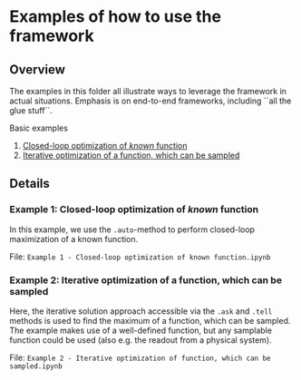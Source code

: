 # Examples of how to use the framework

## Overview
The examples in this folder all illustrate ways to leverage the framework in actual situations. Emphasis is on 
end-to-end frameworks, including ``all the glue stuff´´. 

Basic examples
1. [Closed-loop optimization of _known_ function](#Example-1:-Closed-loop-optimization-of-_known_-function)
2. [Iterative optimization of a function, which can be sampled](#Example-2:-Iterative-optimization-of-a-function,-which-can-be-sampled)

## Details

### Example 1: Closed-loop optimization of _known_ function
In this example, we use the `.auto`-method to perform closed-loop maximization of a known function.

File: `Example 1 - Closed-loop optimization of known function.ipynb`

### Example 2: Iterative optimization of a function, which can be sampled
Here, the iterative solution approach accessible via the `.ask` and `.tell` methods is used to find the maximum of a function, which can be sampled. The example makes use of a well-defined function, but any samplable function could be used (also e.g. the readout from a physical system).

File: `Example 2 - Iterative optimization of function, which can be sampled.ipynb`